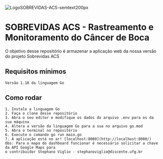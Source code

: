 
![LogoSOBREVIDAS-ACS-semtext200px](https://github.com/Sobrevidas-Grupo-3/PI-Grupo3-Sobrevidas-ACS/assets/166178053/3f375f02-c011-479c-b312-04df39303f0f)
# SOBREVIDAS ACS - Rastreamento e Monitoramento do Câncer de Boca
O objetivo desse repositório é armazenar a aplicação web da nossa versão do projeto Sobrevidas ACS

## Requisitos mínimos
    Versão 1.18 da linguagem Go

## Como rodar
    1. Instale a linguagem Go
    2. Faça o clone desse repositório
    3. Abra o seu editor e modifique os dados do arquivo .env para os da sua máquina
    4. Altera a versão da linguagem Go para a sua no arquivo go.mod
    5. Abra o terminal no repositório
    6. Execute o comando go run main.go
    7. A aplicação está no ar! [localhost:8080](http://localhost:8080/) 
    Obs: Para o mapa do dashboard funcionar é necessário solicitar a chave da API Google Maps para 
    o contribuidor Stephano Viglio - stephanoviglio@discente.ufg.br

    
